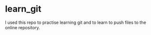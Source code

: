 # learn_git

I used this repo to practise learning git and to learn to push files to the online repository. 
